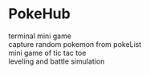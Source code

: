 # PokeHub
terminal mini game <br/>
capture random pokemon from pokeList <br/>
mini game of tic tac toe <br/>
leveling and battle simulation <br/>

